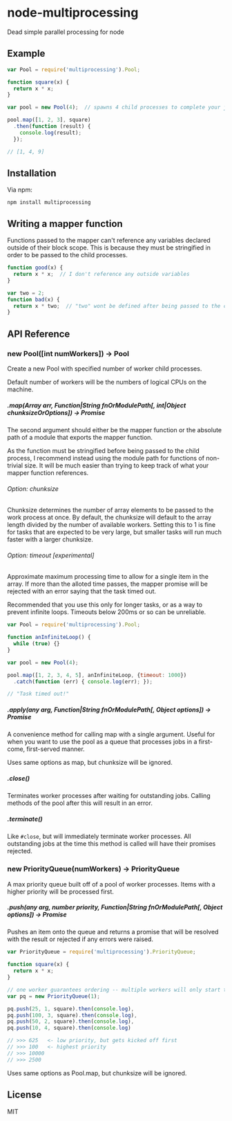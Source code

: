 # node-multiprocessing
Dead simple parallel processing for node


## Example

```javascript
var Pool = require('multiprocessing').Pool;

function square(x) {
  return x * x;
}

var pool = new Pool(4);  // spawns 4 child processes to complete your jobs

pool.map([1, 2, 3], square)
  .then(function (result) {
    console.log(result);
  });

// [1, 4, 9]
```


## Installation

Via npm:

    npm install multiprocessing

## Writing a mapper function

Functions passed to the mapper can't reference any variables declared outside of their block scope. This is because they must be stringified in order to be passed to the child processes.

```javascript
function good(x) {
  return x * x;  // I don't reference any outside variables
}

var two = 2;
function bad(x) {
  return x * two;  // "two" wont be defined after being passed to the child proc
}
```

## API Reference

### new Pool([int numWorkers]) -> Pool

Create a new Pool with specified number of worker child processes.

Default number of workers will be the numbers of logical CPUs on the machine.

##### .map(Array arr, Function|String fnOrModulePath[, int|Object chunksizeOrOptions]) -> Promise

The second argument should either be the mapper function or the absolute path of a module that exports the mapper function.

As the function must be stringified before being passed to the child process, I recommend instead using the module path for functions of non-trivial size. It will be much easier than trying to keep track of what your mapper function references.

###### Option: chunksize
Chunksize determines the number of array elements to be passed to the work process at once. By default, the chunksize will default to the array length divided by the number of available workers. Setting this to 1 is fine for tasks that are expected to be very large, but smaller tasks will run much faster with a larger chunksize.

###### Option: timeout [experimental]
Approximate maximum processing time to allow for a single item in the array. If more than the alloted time passes, the mapper promise will be rejected with an error saying that the task timed out.

Recommended that you use this only for longer tasks, or as a way to prevent infinite loops. Timeouts below 200ms or so can be unreliable.

```javascript
var Pool = require('multiprocessing').Pool;

function anInfiniteLoop() {
  while (true) {}
}

var pool = new Pool(4);

pool.map([1, 2, 3, 4, 5], anInfiniteLoop, {timeout: 1000})
  .catch(function (err) { console.log(err); });

// "Task timed out!"
```

##### .apply(any arg, Function|String fnOrModulePath[, Object options]) -> Promise

A convenience method for calling map with a single argument. Useful for when you want to use the pool as a queue that processes jobs in a first-come, first-served manner.

Uses same options as map, but chunksize will be ignored.

##### .close()

Terminates worker processes after waiting for outstanding jobs. Calling methods of the pool after this will result in an error.

##### .terminate()

Like `#close`, but will immediately terminate worker processes. All outstanding jobs at the time this method is called will have their promises rejected.


### new PriorityQueue(numWorkers) -> PriorityQueue

A max priority queue built off of a pool of worker processes. Items with a higher priority will be processed first.

##### .push(any arg, number priority, Function|String fnOrModulePath[, Object options]) -> Promise

Pushes an item onto the queue and returns a promise that will be resolved with the result or rejected if any errors were raised.

```javascript
var PriorityQueue = require('multiprocessing').PriorityQueue;

function square(x) {
  return x * x;
}

// one worker guarantees ordering -- multiple workers will only start tasks in order
var pq = new PriorityQueue(1);

pq.push(25, 1, square).then(console.log),
pq.push(100, 3, square).then(console.log),
pq.push(50, 2, square).then(console.log),
pq.push(10, 4, square).then(console.log)

// >>> 625   <- low priority, but gets kicked off first
// >>> 100   <- highest priority
// >>> 10000
// >>> 2500
```

Uses same options as Pool.map, but chunksize will be ignored.

## License

  MIT
